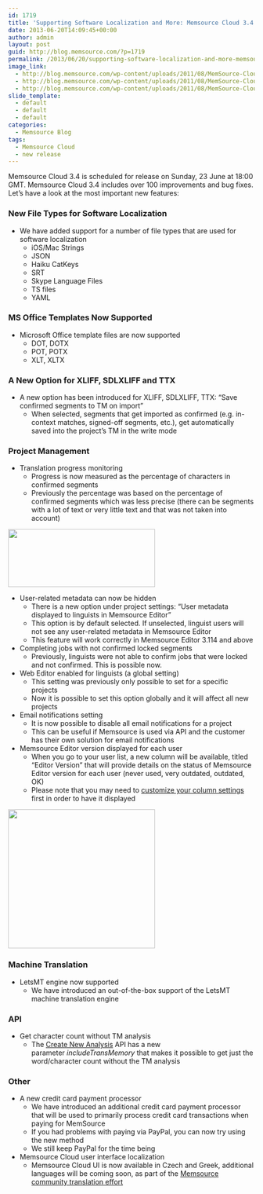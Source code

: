 ```yaml
---
id: 1719
title: 'Supporting Software Localization and More: Memsource Cloud 3.4'
date: 2013-06-20T14:09:45+00:00
author: admin
layout: post
guid: http://blog.memsource.com/?p=1719
permalink: /2013/06/20/supporting-software-localization-and-more-memsource-cloud-3-4/
image_link:
  - http://blog.memsource.com/wp-content/uploads/2011/08/MemSource-Cloud.png
  - http://blog.memsource.com/wp-content/uploads/2011/08/MemSource-Cloud.png
  - http://blog.memsource.com/wp-content/uploads/2011/08/MemSource-Cloud.png
slide_template:
  - default
  - default
  - default
categories:
  - Memsource Blog
tags:
  - Memsource Cloud
  - new release
---
```

Memsource Cloud 3.4 is scheduled for release on Sunday, 23 June at 18:00 GMT. Memsource Cloud 3.4 includes over 100 improvements and bug fixes. Let&#8217;s have a look at the most important new features:<!--more-->

### New File Types for Software Localization

  * We have added support for a number of file types that are used for software localization 
      * iOS/Mac Strings
      * JSON
      * Haiku CatKeys
      * SRT
      * Skype Language Files
      * TS files
      * YAML

### MS Office Templates Now Supported

  * Microsoft Office template files are now supported 
      * DOT, DOTX
      * POT, POTX
      * XLT, XLTX

### A New Option for XLIFF, SDLXLIFF and TTX

  * A new option has been introduced for XLIFF, SDLXLIFF, TTX: &#8220;Save confirmed segments to TM on import&#8221; 
      * When selected, segments that get imported as confirmed (e.g. in-context matches, signed-off segments, etc.), get automatically saved into the project&#8217;s TM in the write mode

### Project Management

  * Translation progress monitoring 
      * Progress is now measured as the percentage of characters in confirmed segments
      * Previously the percentage was based on the percentage of confirmed segments which was less precise (there can be segments with a lot of text or very little text and that was not taken into account)

[<img class="alignnone size-medium wp-image-1769" title="chars-conf" src="/wp-content/uploads/2013/06/chars-conf-300x118.png" alt="" width="300" height="118" />](/wp-content/uploads/2013/06/chars-conf.png)

  * User-related metadata can now be hidden 
      * There is a new option under project settings: &#8220;User metadata displayed to linguists in Memsource Editor&#8221;
      * This option is by default selected. If unselected, linguist users will not see any user-related metadata in Memsource Editor
      * This feature will work correctly in Memsource Editor 3.114 and above
  * Completing jobs with not confirmed locked segments 
      * Previously, linguists were not able to confirm jobs that were locked and not confirmed. This is possible now.
  * Web Editor enabled for linguists (a global setting) 
      * This setting was previously only possible to set for a specific projects
      * Now it is possible to set this option globally and it will affect all new projects
  * Email notifications setting 
      * It is now possible to disable all email notifications for a project
      * This can be useful if Memsource is used via API and the customer has their own solution for email notifications
  * Memsource Editor version displayed for each user 
      * When you go to your user list, a new column will be available, titled &#8220;Editor Version&#8221; that will provide details on the status of Memsource Editor version for each user (never used, very outdated, outdated, OK)
      * Please note that you may need to [customize your column settings](http://wiki.memsource.com/wiki/MemSource_Cloud_User_Manual#Project_Column_Customization) first in order to have it displayed

[<img class="alignnone size-medium wp-image-1770" title="editor-version" src="/wp-content/uploads/2013/06/editor-version-300x283.png" alt="" width="300" height="283" />](/wp-content/uploads/2013/06/editor-version.png)

### Machine Translation

  * LetsMT engine now supported 
      * We have introduced an out-of-the-box support of the LetsMT machine translation engine

### API

  * Get character count without TM analysis 
      * The [Create New Analysis](http://wiki.memsource.com/wiki/Analysis_API_v2#Create_New_Analysis) API has a new parameter _includeTransMemory_ that makes it possible to get just the word/character count without the TM analysis

### Other

  * A new credit card payment processor 
      * We have introduced an additional credit card payment processor that will be used to primarily process credit card transactions when paying for MemSource
      * If you had problems with paying via PayPal, you can now try using the new method
      * We still keep PayPal for the time being
  * Memsource Cloud user interface localization 
      * Memsource Cloud UI is now available in Czech and Greek, additional languages will be coming soon, as part of the [Memsource community translation effort](/translate-memsource-into-your-language/)